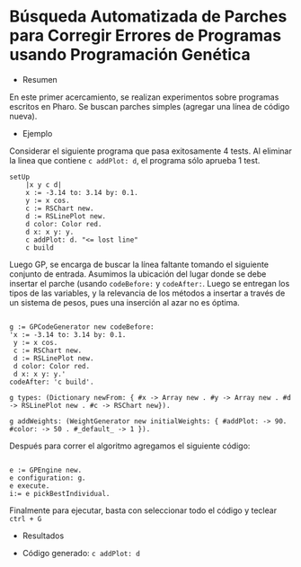 # Búsqueda Automatizada de Parches para Corregir Errores de Programas usando Programación Genética

* Resumen

En este primer acercamiento, se realizan experimentos sobre programas escritos en Pharo. Se buscan parches simples (agregar una línea de código nueva). 

* Ejemplo

Considerar el siguiente programa que pasa exitosamente 4 tests. Al eliminar la linea que contiene `c addPlot: d`, el programa sólo aprueba 1 test.

<pre><code>setUp
    |x y c d|
    x := -3.14 to: 3.14 by: 0.1.
    y := x cos.
    c := RSChart new.
    d := RSLinePlot new. 
    d color: Color red.
    d x: x y: y.
    c addPlot: d. "<= lost line"
    c build
</code></pre>
	    
Luego GP, se encarga de buscar la línea faltante tomando el siguiente conjunto de entrada. Asumimos la ubicación del lugar donde se debe insertar el parche (usando `codeBefore:` y `codeAfter:`. Luego se entregan los tipos de las variables, y la relevancia de los métodos a insertar a través de un sistema de pesos, pues una inserción al azar no es óptima.

<pre><code>
g := GPCodeGenerator new codeBefore: 
'x := -3.14 to: 3.14 by: 0.1.
 y := x cos.
 c := RSChart new.
 d := RSLinePlot new. 
 d color: Color red.
 d x: x y: y.' 
codeAfter: 'c build'.

g types: (Dictionary newFrom: { #x -> Array new . #y -> Array new . #d -> RSLinePlot new . #c -> RSChart new}).

g addWeights: (WeightGenerator new initialWeights: { #addPlot: -> 90. #color: -> 50 . #_default_ -> 1 }).
</code></pre>

Después para correr el algoritmo agregamos el siguiente código:

<pre><code>
e := GPEngine new.
e configuration: g.
e execute.
i:= e pickBestIndividual.
</code></pre>

Finalmente para ejecutar, basta con seleccionar todo el código y teclear `ctrl + G`

* Resultados

- Código generado: `c addPlot: d`



